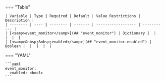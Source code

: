 <!--
  ~ Copyright (c) 2024 Arista Networks, Inc.
  ~ Use of this source code is governed by the Apache License 2.0
  ~ that can be found in the LICENSE file.
  -->
=== "Table"

    | Variable | Type | Required | Default | Value Restrictions | Description |
    | -------- | ---- | -------- | ------- | ------------------ | ----------- |
    | [<samp>event_monitor</samp>](## "event_monitor") | Dictionary |  |  |  |  |
    | [<samp>&nbsp;&nbsp;enabled</samp>](## "event_monitor.enabled") | Boolean |  |  |  |  |

=== "YAML"

    ```yaml
    event_monitor:
      enabled: <bool>
    ```
